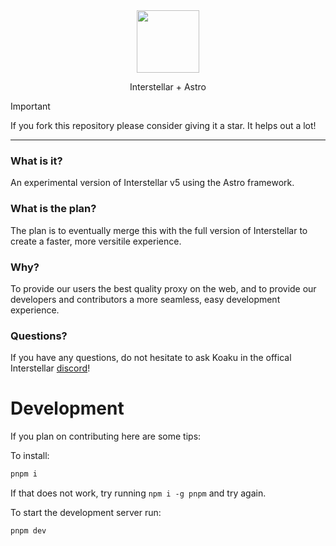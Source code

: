 <div align="center">
  <img height="100px" src="https://github.com/InterstellarNetwork/InterstellarAstro/assets/89202835/54053f92-64aa-4e58-9e1c-04e14f104b65">
  <p>Interstellar + Astro</p>
</div>

> [!IMPORTANT]
> If you fork this repository please consider giving it a star. It helps out a lot!

<hr>

### What is it?

An experimental version of Interstellar v5 using the Astro framework.

### What is the plan?

The plan is to eventually merge this with the full version of Interstellar to create a faster, more versitile experience.

### Why?

To provide our users the best quality proxy on the web, and to provide our developers and contributors a more seamless, easy development experience.

### Questions?

If you have any questions, do not hesitate to ask Koaku in the offical Interstellar [discord](https://discord.gg/interstellar)!

# Development

If you plan on contributing here are some tips:

To install:

```bash
pnpm i
```
If that does not work, try running `npm i -g pnpm` and try again.

To start the development server run:

```bash
pnpm dev
```
